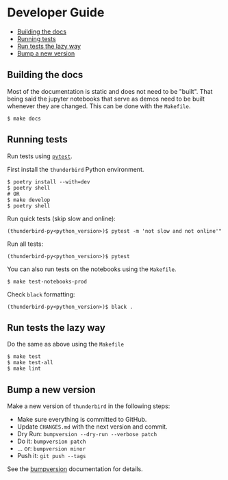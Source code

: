 # Developer Guide
- [Building the docs](#building-the-docs)
- [Running tests](#running-tests)
- [Run tests the lazy way](#run-tests-the-lazy-way)
- [Bump a new version](#bump-a-new-version)

## Building the docs
Most of the documentation is static and does not need to be "built". That being said the jupyter notebooks that serve as demos need to be built whenever they are changed. This can be done with the `Makefile`.

```
$ make docs
```

## Running tests
Run tests using [`pytest`](https://docs.pytest.org/en/latest/).

First install the `thunderbird` Python environment.
```
$ poetry install --with=dev
$ poetry shell
# OR
$ make develop
$ poetry shell
```

Run quick tests (skip slow and online):
```
(thunderbird-py<python_version>)$ pytest -m 'not slow and not online'"
```
Run all tests:
```
(thunderbird-py<python_version>)$ pytest
```

You can also run tests on the notebooks using the `Makefile`.
```
$ make test-notebooks-prod
```

Check `black` formatting:
```
(thunderbird-py<python_version>)$ black .
```

## Run tests the lazy way
Do the same as above using the `Makefile`
```
$ make test
$ make test-all
$ make lint
```

## Bump a new version
Make a new version of `thunderbird` in the following steps:

* Make sure everything is committed to GitHub.
* Update `CHANGES.md` with the next version and commit.
* Dry Run: `bumpversion --dry-run --verbose patch`
* Do it: `bumpversion patch`
* ... or: `bumpversion minor`
* Push it: `git push --tags`

See the [bumpversion](https://pypi.org/project/bumpversion/) documentation for details.
